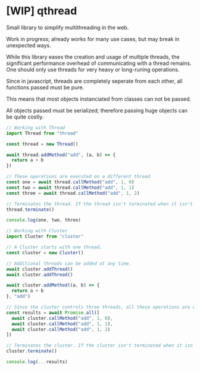 # [WIP] qthread
Small library to simplify multithreading in the web.

Work in progress; already works for many use cases, but may break in unexpected ways.

While this library eases the creation and usage of multiple threads, the significant performance overhead of communicating with a thread remains. One should only use threads for very heavy or long-runing operations.

Since in javascript, threads are completely seperate from each other, all functions passed must be pure.

This means that most objects instanciated from classes can not be passed.

All objects passed must be serialized; therefore passing huge objects can be quite costly.

```javascript
// Working with Thread
import Thread from "thread"

const thread = new Thread()

await thread.addMethod("add", (a, b) => {
  return a + b
})

// These operations are executed on a different thread
const one = await thread.callMethod("add", 1, 0)
const two = await thread.callMethod("add", 1, 1)
const three = await thread.callMethod("add", 1, 2)

// Terminates the thread. If the thread isn't terminated when it isn't needed anymore, a memory leak may occur.
thread.terminate()

console.log(one, two, three)
```

```javascript
// Working with Cluster
import Cluster from "cluster"

// A Cluster starts with one thread.
const cluster = new Cluster()

// Additional threads can be added at any time.
await cluster.addThread()
await cluster.addThread()

await cluster.addMethod((a, b) => {
  return a + b
}, "add")

// Since the cluster controls three threads, all these operations are executed simultaneously.
const results = await Promise.all([
  await cluster.callMethod("add", 1, 0),
  await cluster.callMethod("add", 1, 1),
  await cluster.callMethod("add", 1, 2)
])

// Terminates the cluster. If the cluster isn't terminated when it isn't needed anymore, a memory leak may occur.
cluster.terminate()

console.log(...results)
```
